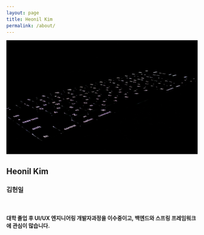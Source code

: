 ```yaml
---
layout: page
title: Heonil Kim
permalink: /about/
---
```


<img src="https://github.com/iamheonil/iamheonil.github.io/blob/master/image/keyboard.jpeg?raw=true" width = "100%" height="300px" alt="Keyboard"> <br>


## **Heonil Kim**

### 김헌일 <br>

<br>

#### 대학 졸업 후 UI/UX 엔지니어링 개발자과정을 이수중이고, 백엔드와 스프링 프레임워크에 관심이 많습니다. <br>
